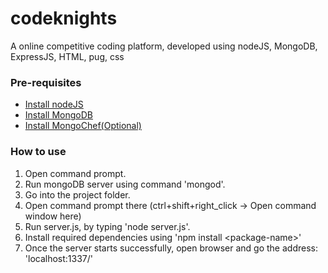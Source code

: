 # codeknights
A online competitive coding platform, developed using nodeJS, MongoDB, ExpressJS, HTML, pug, css


### Pre-requisites
 - [Install nodeJS](https://nodejs.org/en/download/)
 - [Install MongoDB](https://docs.mongodb.com/manual/installation/)
 - [Install MongoChef(Optional)](http://3t.io/mongochef/download/)
 
### How to use
 1. Open command prompt.
 2. Run mongoDB server using command 'mongod'. 
 4. Go into the project folder.
 5. Open command prompt there (ctrl+shift+right_click -> Open command window here)
 6. Run server.js, by typing 'node server.js'.
 7. Install required dependencies using 'npm install &lt;package-name&gt;'
 8. Once the server starts successfully, open browser and go the address: 'localhost:1337/'
